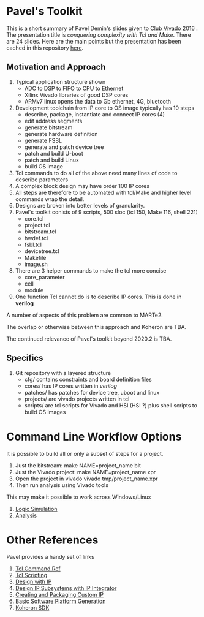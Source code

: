# Pavel's Toolkit

This is a short summary of Pavel Demin's slides
given to [Club Vivado 2016](https://www.xilinx.com/products/design-tools/vivado/club_vivado_2016_archives.html)
.  The presentation title is *conquering complexity with Tcl and Make*.
There are 24 slides. Here are the main points but the presentation has been cached in this
repository [here](files/foo.pdf).


## Motivation and Approach

1. Typical application structure shown
   - ADC to DSP to FIFO to CPU to Ethernet
   -  Xilinx Vivado libraries of good DSP cores
   -  ARMv7 linux opens the data to Gb ethernet, 4G, bluetooth
1. Development toolchain from IP core to OS image typically has 10 steps
   - describe, package, instantiate and connect IP cores (4)
   - edit address segments
   - generate bitstream
   - generate hardware definition
   - generate FSBL
   - generate and patch device tree
   - patch and build U-boot
   - patch and build Linux
   - build OS image
1. Tcl commands to do all of the above need many lines of code to describe parameters
1. A complex block design may have order 100 IP cores
1. All steps are therefore to be automated with tcl/Make and higher level commands wrap the detail.
1. Designs are broken into better levels of granularity.
1. Pavel's toolkit conists of 9 scripts, 500 sloc (tcl 150, Make 116, shell 221)
   - core.tcl
   - project.tcl
   - bitstream.tcl
   - hwdef.tcl
   - fsbl.tcl
   - devicetree.tcl
   - Makefile
   - image.sh
1. There are 3 helper commands to make the tcl more concise
   - core_parameter
   - cell
   - module
1. One function Tcl cannot do is to describe IP cores.  This is done in **verilog** 


A number of aspects of this problem are common to MARTe2.

The overlap or otherwise between this approach and Koheron are TBA.

The continued relevance of Pavel's toolkit beyond 2020.2 is TBA.


## Specifics

1. Git repository with a layered structure
   - cfg/ contains constraints and board definition files
   - cores/ has IP cores written in *verilog*
   - patches/ has patches for device tree, uboot and linux
   - projects/ are vivado projects written in tcl
   - scripts/ are tcl scripts for Vivado and HSI (HSI ?) plus shell scripts to build OS images


# Command Line Workflow Options

It is possible to build all or only a subset of steps for a project.

1. Just the bitstream:  make NAME=project_name bit
1. Just the Vivado project:  make NAME=project_name xpr
1. Open the project in vivado vivado tmp/project_name.xpr
1. Then run analysis using Vivado tools


This may make it possible to work across Windows/Linux

1. [Logic Simulation](https://www.xilinx.com/support/documentation/sw_manuals/xilinx2016_2/ug900-vivado-logic-simulation.pdf)
1. [Analysis](https://www.xilinx.com/support/documentation/sw_manuals/xilinx2016_2/ug906-vivado-design-analysis.pdf)

# Other References

Pavel provides a handy set of links

1. [Tcl Command Ref](http://www.xilinx.com/support/documentation/sw_manuals/xilinx2016_2/ug835-vivado-tcl-commands.pdf)
1. [Tcl Scripting](http://www.xilinx.com/support/documentation/sw_manuals/xilinx2016_2/ug894-vivado-tcl-scripting.pdf)
1. [Design with IP](http://www.xilinx.com/support/documentation/sw_manuals/xilinx2016_2/ug896-vivado-ip.pdf)
1. [Design IP Subsystems with IP Integrator](http://www.xilinx.com/support/documentation/sw_manuals/xilinx2016_2/ug994-vivado-ip-subsystems.pdf)
1. [Creating and Packaging Custom IP](http://www.xilinx.com/support/documentation/sw_manuals/xilinx2016_2/ug1118-vivado-creating-packaging-custom-ip.pdf)
1. [Basic Software Platform Generation](http://www.xilinx.com/support/documentation/sw_manuals/xilinx2016_2/ug1138-generating-basic-software-platforms.pdf)
1. [Koheron SDK](https://www.koheron.com/software-development-kit/documentation/fpga-tcl)
